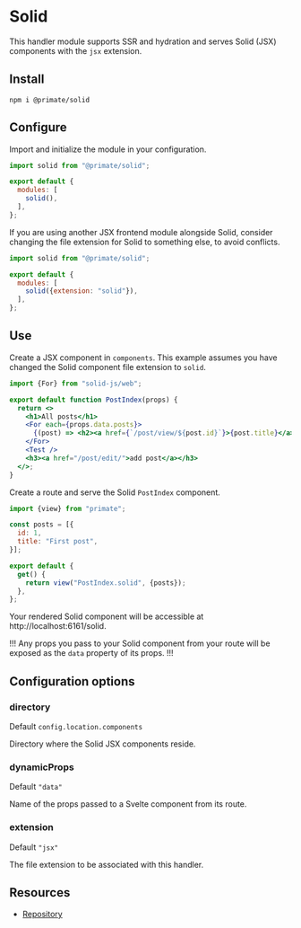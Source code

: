 # Solid

This handler module supports SSR and hydration and serves Solid (JSX)
components with the `jsx` extension.

## Install

`npm i @primate/solid`

## Configure

Import and initialize the module in your configuration.

```js caption=primate.config.js
import solid from "@primate/solid";

export default {
  modules: [
    solid(),
  ],
};
```

If you are using another JSX frontend module alongside Solid, consider changing
the file extension for Solid to something else, to avoid conflicts.

```js caption=primate.config.js
import solid from "@primate/solid";

export default {
  modules: [
    solid({extension: "solid"}),
  ],
};
```

## Use

Create a JSX component in `components`. This example assumes you have changed
the Solid component file extension to `solid`.

```jsx caption=components/PostIndex.solid
import {For} from "solid-js/web";

export default function PostIndex(props) {
  return <>
    <h1>All posts</h1>
    <For each={props.data.posts}>
      {(post) => <h2><a href={`/post/view/${post.id}`}>{post.title}</a></h2>}
    </For>
    <Test />
    <h3><a href="/post/edit/">add post</a></h3>
  </>;
}
```

Create a route and serve the Solid `PostIndex` component.

```js caption=routes/solid.js
import {view} from "primate";

const posts = [{
  id: 1,
  title: "First post",
}];

export default {
  get() {
    return view("PostIndex.solid", {posts});
  },
};
```

Your rendered Solid component will be accessible at
http://localhost:6161/solid.

!!!
Any props you pass to your Solid component from your route will be exposed
as the `data` property of its props.
!!!

## Configuration options

### directory

Default `config.location.components`

Directory where the Solid JSX components reside.

### dynamicProps

Default `"data"`

Name of the props passed to a Svelte component from its route.

### extension

Default `"jsx"`

The file extension to be associated with this handler.

## Resources

* [Repository][repo]

[repo]: https://github.com/primatejs/primate/tree/master/packages/solid

